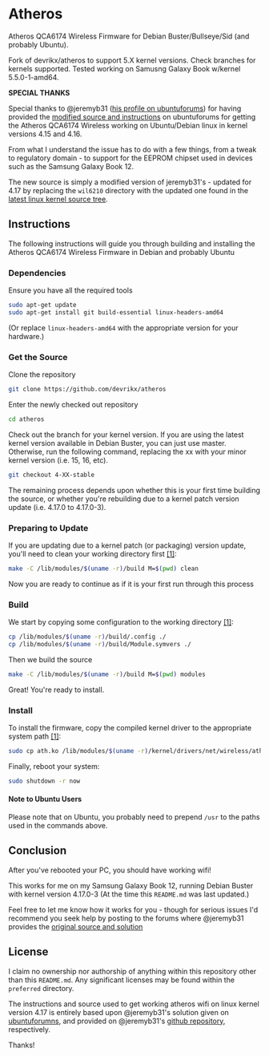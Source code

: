 # Atheros

Atheros QCA6174 Wireless Firmware for Debian Buster/Bullseye/Sid (and probably Ubuntu). 

Fork of devrikx/atheros to support 5.X kernel versions. Check branches for kernels supported. Tested working on Samusng Galaxy Book w/kernel 5.5.0-1-amd64.

**SPECIAL THANKS**

Special thanks to @jeremyb31 ([his profile on ubuntuforums](https://ubuntuforums.org/member.php?u=1924242)) for having provided the [modified source and instructions](https://ubuntuforums.org/showthread.php?t=2384640&page=4) on ubuntuforums for getting the Atheros QCA6174 Wireless working on Ubuntu/Debian linux in kernel versions 4.15 and 4.16.

From what I understand the issue has to do with a few things, from a tweak to regulatory domain - to support for the EEPROM chipset used in devices such as the Samsung Galaxy Book 12.

The new source is simply a modified version of jeremyb31's - updated for 4.17 by replacing the `wil6210` directory with the updated one found in the [latest linux kernel source tree](https://www.kernel.org/pub/linux/kernel/v4.x/linux-4.17.tar.xz).

## Instructions

The following instructions will guide you through building and installing the Atheros QCA6174 Wireless Firmware in Debian and probably Ubuntu

### Dependencies

Ensure you have all the required tools

```bash
sudo apt-get update
sudo apt-get install git build-essential linux-headers-amd64
```

(Or replace `linux-headers-amd64` with the appropriate version for your hardware.)

### Get the Source

Clone the repository

```bash
git clone https://github.com/devrikx/atheros
```

Enter the newly checked out repository

```bash
cd atheros
```

Check out the branch for your kernel version. If you are using the latest kernel version available in Debian Buster, you can just use master. Otherwise, run the following command, replacing the xx with your minor kernel version (i.e. 15, 16, etc).

```bash
git checkout 4-XX-stable
```

The remaining process depends upon whether this is your first time building the source, or whether you're rebuilding due to a kernel patch version update (i.e. 4.17.0 to 4.17.0-3).

### Preparing to Update

If you are updating due to a kernel patch (or packaging) version update, you'll need to clean your working directory first [[1]](#note-to-ubuntu-users):

```bash
make -C /lib/modules/$(uname -r)/build M=$(pwd) clean
```

Now you are ready to continue as if it is your first run through this process

### Build

We start by copying some configuration to the working directory [[1]](#note-to-ubuntu-users):

```bash
cp /lib/modules/$(uname -r)/build/.config ./
cp /lib/modules/$(uname -r)/build/Module.symvers ./
```

Then we build the source

```bash
make -C /lib/modules/$(uname -r)/build M=$(pwd) modules
```

Great! You're ready to install.

### Install

To install the firmware, copy the compiled kernel driver to the appropriate system path [[1]](#note-to-ubuntu-users):

```bash
sudo cp ath.ko /lib/modules/$(uname -r)/kernel/drivers/net/wireless/ath
```

Finally, reboot your system:

```bash
sudo shutdown -r now
```

#### Note to Ubuntu Users

Please note that on Ubuntu, you probably need to prepend `/usr` to the paths used in the commands above.


## Conclusion

After you've rebooted your PC, you should have working wifi!

This works for me on my Samsung Galaxy Book 12, running Debian Buster with kernel version 4.17.0-3 (At the time this `README.md` was last updated.)

Feel free to let me know how it works for you - though for serious issues I'd recommend you seek help by posting to the forums where @jeremyb31 provides the [original source and solution](https://ubuntuforums.org/showthread.php?t=2384640&page=4)

## License

I claim no ownership nor authorship of anything within this repository other than this `README.md`. Any significant licenses may be found within the `preferred` directory.

The instructions and source used to get working atheros wifi on linux kernel version 4.17 is entirely based upon @jeremyb31's solution given on [ubuntuforumns](https://ubuntuforums.org/showthread.php?t=2384640&page=4), and provided on @jeremyb31's [github repository](https://github.com/jeremyb31/ath-4.15.git), respectively.

Thanks!

